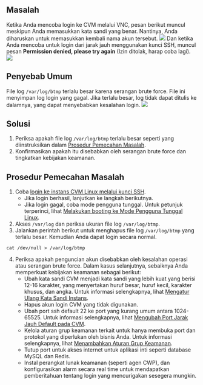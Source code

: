 ## Masalah
Ketika Anda mencoba login ke CVM melalui VNC, pesan berikut muncul meskipun Anda memasukkan kata sandi yang benar. Nantinya, Anda diharuskan untuk memasukkan kembali nama akun tersebut.
![](https://main.qcloudimg.com/raw/13b30f4ccfc97afd0e704e2e5c600047.png)
Dan ketika Anda mencoba untuk login dari jarak jauh menggunakan kunci SSH, muncul pesan **Permission denied, please try again** (Izin ditolak, harap coba lagi).
![](https://main.qcloudimg.com/raw/db09e73d2a057fb8b297ffd31bf67b62.png)

## Penyebab Umum
File log `/var/log/btmp` terlalu besar karena serangan brute force. File ini menyimpan log login yang gagal. Jika terlalu besar, log tidak dapat ditulis ke dalamnya, yang dapat menyebabkan kesalahan login.
![](https://main.qcloudimg.com/raw/c19f9e57a67ce6b1ed30cee22af9964c.png)

## Solusi
1. Periksa apakah file log `/var/log/btmp` terlalu besar seperti yang diinstruksikan dalam [Prosedur Pemecahan Masalah](#ProcessingSteps).
2. Konfirmasikan apakah itu disebabkan oleh serangan brute force dan tingkatkan kebijakan keamanan.

## Prosedur Pemecahan Masalah[](id:ProcessingSteps)
1. Coba [login ke instans CVM Linux melalui kunci SSH](https://intl.cloud.tencent.com/document/product/213/32501).
	- Jika login berhasil, lanjutkan ke langkah berikutnya.
	- Jika login gagal, coba mode pengguna tunggal. Untuk petunjuk terperinci, lihat [Melakukan booting ke Mode Pengguna Tunggal Linux](https://intl.cloud.tencent.com/document/product/213/34819).
2. Akses `/var/log` dan periksa ukuran file log `/var/log/btmp`.
3. Jalankan perintah berikut untuk menghapus file log `/var/log/btmp` yang terlalu besar. Kemudian Anda dapat login secara normal.
```
cat /dev/null > /var/log/btmp
```
4. Periksa apakah penguncian akun disebabkan oleh kesalahan operasi atau serangan brute force. Dalam kasus selanjutnya, sebaiknya Anda memperkuat kebijakan keamanan sebagai berikut:
	- Ubah kata sandi CVM menjadi kata sandi yang lebih kuat yang berisi 12-16 karakter, yang menyertakan huruf besar, huruf kecil, karakter khusus, dan angka. Untuk informasi selengkapnya, lihat [Mengatur Ulang Kata Sandi Instans](https://intl.cloud.tencent.com/document/product/213/16566).
	- Hapus akun login CVM yang tidak digunakan.
	- Ubah port ssh default 22 ke port yang kurang umum antara 1024-65525. Untuk informasi selengkapnya, lihat [Mengubah Port Jarak Jauh Default pada CVM](https://intl.cloud.tencent.com/document/product/213/35376).
	- Kelola aturan grup keamanan terkait untuk hanya membuka port dan protokol yang diperlukan oleh bisnis Anda. Untuk informasi selengkapnya, lihat [Menambahkan Aturan Grup Keamanan](https://intl.cloud.tencent.com/document/product/213/34272).
	- Tutup port untuk akses internet untuk aplikasi inti seperti database MySQL dan Redis.
	- Instal perangkat lunak keamanan (seperti agen CWP), dan konfigurasikan alarm secara real time untuk mendapatkan pemberitahuan tentang login yang mencurigakan sesegera mungkin.
